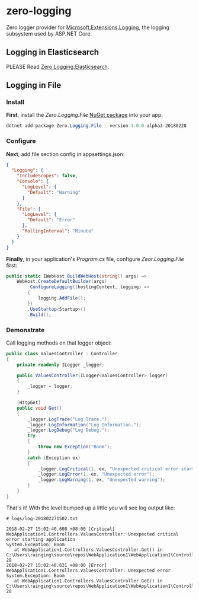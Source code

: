# zero-logging

Zero logger provider for [Microsoft.Extensions.Logging](https://github.com/aspnet/Logging), the logging subsystem used by ASP.NET Core.

## Logging in Elasticsearch

PLEASE Read [Zero.Logging.Elasticsearch](https://github.com/RainingNight/zero-logging/blob/dev/docs/elasticsearch.md).

## Logging in File

### Install

**First**, install the _Zero.Logging.File_ [NuGet package](https://www.nuget.org/packages/Zero.Logging.File) into your app:

```powershell
dotnet add package Zero.Logging.File --version 1.0.0-alpha3-20180228
```

### Configure

**Next**, add file section config in appsettings.json:

```json
{
  "Logging": {
    "IncludeScopes": false,
    "Console": {
      "LogLevel": {
        "Default": "Warning"
      }
    },
    "File": {
      "LogLevel": {
        "Default": "Error"
      },
      "RollingInterval": "Minute"
    }
  }
}
```

**Finally**, in your application's _Program.cs_ file, configure _Zeor.Logging.File_ first:

```csharp
public static IWebHost BuildWebHost(string[] args) =>
    WebHost.CreateDefaultBuilder(args)
        .ConfigureLogging((hostingContext, logging) =>
        {
            logging.AddFile();
        })
        .UseStartup<Startup>()
        .Build();
```

### Demonstrate

Call logging methods on that logger object:

```csharp
public class ValuesController : Controller
{
    private readonly ILogger _logger;

    public ValuesController(ILogger<ValuesController> logger)
    {
        _logger = logger;
    }

    [HttpGet]
    public void Get()
    {
        _logger.LogTrace("Log Trace.");
        _logger.LogInformation("Log Information.");
        _logger.LogDebug("Log Debug.");
        try
        {
            throw new Exception("Boom");
        }
        catch (Exception ex)
        {
            _logger.LogCritical(1, ex, "Unexpected critical error starting application");
            _logger.LogError(1, ex, "Unexpected error");
            _logger.LogWarning(1, ex, "Unexpected warning");
        }
    }
}
```

That's it! With the level bumped up a little you will see log output like:

```text
# logs/log-201802271502.txt

2018-02-27 15:02:40.608 +08:00 [Critical] WebApplication1.Controllers.ValuesController: Unexpected critical error starting application
System.Exception: Boom
   at WebApplication1.Controllers.ValuesController.Get() in C:\Users\rainging\source\repos\WebApplication1\WebApplication1\Controllers\ValuesController.cs:line 28
2018-02-27 15:02:40.631 +08:00 [Error] WebApplication1.Controllers.ValuesController: Unexpected error
System.Exception: Boom
   at WebApplication1.Controllers.ValuesController.Get() in C:\Users\rainging\source\repos\WebApplication1\WebApplication1\Controllers\ValuesController.cs:line 28
```

